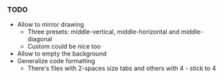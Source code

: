 ### TODO
- Allow to mirror drawing
    - Three presets: middle-vertical, middle-horizontal and middle-diagonal
    - Custom could be nice too
- Allow to empty the background
- Generalize code formatting
    - There's files with 2-spaces size tabs and others with 4 - stick to 4
